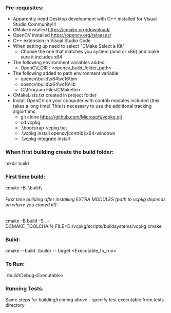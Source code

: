 ### Pre-requisites:
- Apparently need Desktop development with C++ installed for Visual Studio Community!!!
- CMake installed https://cmake.org/download/
- OpenCV installed https://opencv.org/releases/
- C++ extension in Visual Studio Code
- When setting up need to select "CMake Select a Kit"
    - Choose the one that matches you system (amd or x86) and make sure it includes x64
- The following environment variables added:
    - OpenCV_DIR : <opencv_build_folder_path>
- The following added to path environment variable:
    - opencv\build\x64\vc16\bin
    - opencv\build\x64\vc16\lib
    - C:\Program Files\CMake\bin
- CMakeLists.txt created in project folder
- Install OpenCV on your computer with contrib modules included (this takes a long time)
    This is necessary to use the additional tracking algoirthms
    - git clone https://github.com/Microsoft/vcpkg.git
    - cd vcpkg
    - .\bootstrap-vcpkg.bat
    - .\vcpkg install opencv[contrib]:x64-windows
    - .\vcpkg integrate install

### When first building create the build folder:
mkdir build

### First time build:
cmake -B .\build\

###### First time building after installing EXTRA MODULES (path to vcpkg depends on where you cloned it!):
cmake -B build -S . -DCMAKE_TOOLCHAIN_FILE=D:/vcpkg/scripts/buildsystems/vcpkg.cmake

### Build:
cmake --build .\build\ -- target <Executable_to_run>

### To Run:
.\build\Debug\<Executable>

### Running Tests:
Same steps for building/running above - specify test executable from tests directory
